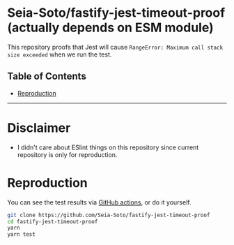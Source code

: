# Seia-Soto/fastify-jest-timeout-proof (actually depends on ESM module)

This repository proofs that Jest will cause `RangeError: Maximum call stack size exceeded` when we run the test.

## Table of Contents

- [Reproduction](#reproduction)

----

# Disclaimer

- I didn't care about ESlint things on this repository since current repository is only for reproduction.

# Reproduction

You can see the test results via [GitHub actions](https://github.com/Seia-Soto/fastify-jest-timeout-proof/runs/1803308741), or do it yourself.

```sh
git clone https://github.com/Seia-Soto/fastify-jest-timeout-proof
cd fastify-jest-timeout-proof
yarn
yarn test
```
